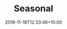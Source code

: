 ---
title: "Seasonal"
date: 2018-11-18T12:33:46+10:00
weight: 1
excerpt: snow removal, leaves, gutters, etc
---